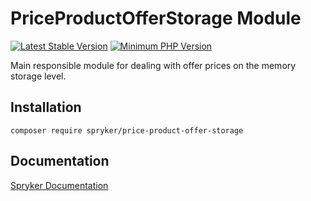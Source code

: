 # PriceProductOfferStorage Module
[![Latest Stable Version](https://poser.pugx.org/spryker/price-product-offer-storage/v/stable.svg)](https://packagist.org/packages/spryker/price-product-offer-storage)
[![Minimum PHP Version](https://img.shields.io/badge/php-%3E%3D%208.1-8892BF.svg)](https://php.net/)

Main responsible module for dealing with offer prices on the memory storage level.

## Installation

```
composer require spryker/price-product-offer-storage
```

## Documentation

[Spryker Documentation](https://docs.spryker.com)
